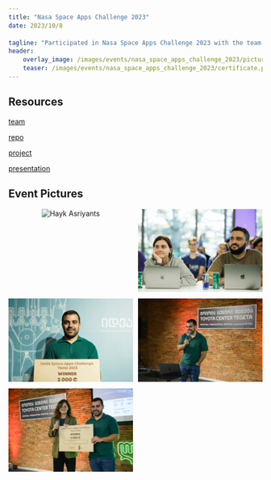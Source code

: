 ```yaml
---
title: "Nasa Space Apps Challenge 2023"
date: 2023/10/8

tagline: "Participated in Nasa Space Apps Challenge 2023 with the team `Space-Born RNA`"
header:
    overlay_image: /images/events/nasa_space_apps_challenge_2023/pictures/074A0833.jpg
    teaser: /images/events/nasa_space_apps_challenge_2023/certificate.png
---
```

## Resources
[team](https://www.spaceappschallenge.org/2023/find-a-team/dea-has-covid/?tab=details)

[repo](https://github.com/AnzorGozalishvili/NASA_ODSR_DATA/blob/main)

[project](https://github.com/AnzorGozalishvili/NASA_ODSR_DATA/blob/main/nasa_challenge_project_description.md)

[presentation](/images/events/nasa_space_apps_challenge_2023/presentation.pdf)

## Event Pictures
<div class="image-grid">
    <div class="image-item">
        <img src="/images/events/nasa_space_apps_challenge_2023/pictures/074A0302.jpg" alt="Hayk Asriyants">
    </div>
    <div class="image-item">
        <img src="/images/events/nasa_space_apps_challenge_2023/pictures/074A0320.jpg" alt="Giorgi Jvaridze, Nino Macharashvili">
    </div>
    <div class="image-item">
        <img src="/images/events/nasa_space_apps_challenge_2023/pictures/074A0816.jpg" alt="Anzor Gozalishvili">
    </div>
    <div class="image-item">
        <img src="/images/events/nasa_space_apps_challenge_2023/pictures/_DSC7580.jpg" alt="Anzor Gozalishvili">
    </div>
    <div class="image-item">
        <img src="/images/events/nasa_space_apps_challenge_2023/pictures/_DSC7649.jpg" alt="Anzor Gozalishvili">
    </div>
</div>

<style>
    .image-grid {
        display: grid;
        grid-template-columns: repeat(2, 1fr);
        gap: 10px;
    }
    
    .image-item {
        text-align: center;
    }
</style>



